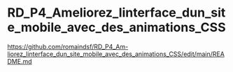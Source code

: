 # RD_P4_Ameliorez_linterface_dun_site_mobile_avec_des_animations_CSS

https://github.com/romaindsf/RD_P4_Am-liorez_linterface_dun_site_mobile_avec_des_animations_CSS/edit/main/README.md
